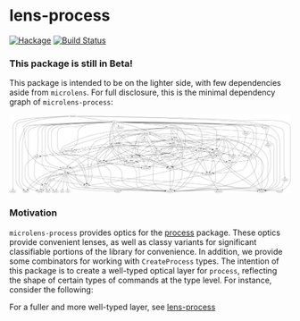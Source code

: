 # lens-process

[![Hackage](https://img.shields.io/hackage/v/microlens-process.svg)](https://hackage.haskell.org/package/microlens-process)
[![Build Status](https://travis-ci.org/emilypi/lens-process.svg?branch=master)](https://travis-ci.org/emilypi/lens-process)

### This package is still in Beta!

This package is intended to be on the lighter side, with few dependencies aside from `microlens`. For full disclosure, this is the minimal dependency graph of `microlens-process`:

![microlens-process dependencies](dependencies.png)

### Motivation

`microlens-process` provides optics for the [process](https://hackage.haskell.org/package/process) package. These optics provide convenient lenses, as well as classy variants for significant classifiable portions of the library for convenience. In addition, we provide some combinators for working with `CreateProcess` types. The intention of this package is to create a well-typed optical layer for `process`, reflecting the shape of certain types of commands at the type level. For instance, consider the following:

For a fuller and more well-typed layer, see [lens-process](https://github.com/emilypi/lens-process)
